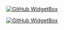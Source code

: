 [![GitHub WidgetBox](https://github-widgetbox.vercel.app/api/profile?username=suprakit-sujariyakul&data=followers,repositories,stars,commits)](https://github.com/Jurredr/github-widgetbox)

[![GitHub WidgetBox](https://github-widgetbox.vercel.app/api/skills?languages=html,css,js&includeNames=true)](https://github.com/Jurredr/github-widgetbox)
